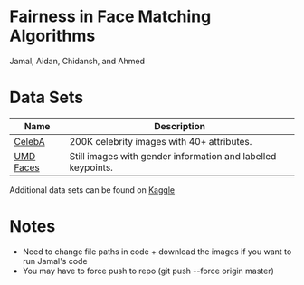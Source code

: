 # Fairness in Face Matching Algorithms
Jamal, Aidan, Chidansh, and Ahmed

# Data Sets
| Name      	| Description                                                  	|
|-----------	|--------------------------------------------------------------	|
| [CelebA](http://mmlab.ie.cuhk.edu.hk/projects/CelebA.html)    	| 200K celebrity images with 40+ attributes.                   	|
| [UMD Faces](https://www.umdfaces.io/) 	| Still images with gender information and labelled keypoints. 	|
Additional data sets can be found on [Kaggle](https://www.kaggle.com/c/deepfake-detection-challenge/discussion/121594)

# Notes
- Need to change file paths in code + download the images if you want to run Jamal's code
- You may have to force push to repo (git push --force origin master)
